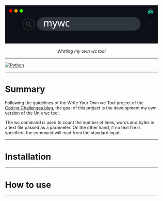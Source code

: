 
![](./images/mywc_banner.png)

<p align="center">
<em>Writting my own wc tool</em>
</p>

---

[![Python](https://img.shields.io/badge/Python-3.11+-3776AB?style=for-the-badge&logo=python&logoColor=white&labelColor=101010)](https://python.org)

---

# Summary 

Following the guidelines of the Write Your Own wc Tool project of the [Coding Challenges blog](https://codingchallenges.fyi/), the goal of this project is the development my own version of the Unix wc tool.

The wc command is used to count the number of lines, words and bytes in a text file passed as a parameter. On the other hand, if no text file is specified, the command will read from the standard input.

---

# Installation



---

# How to use



---
